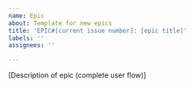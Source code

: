 ```yaml
---
name: Epic
about: Template for new epics
title: 'EPIC#[current issue number]: [epic title]'
labels: ''
assignees: ''

---
```


[Description of epic (complete user flow)]
